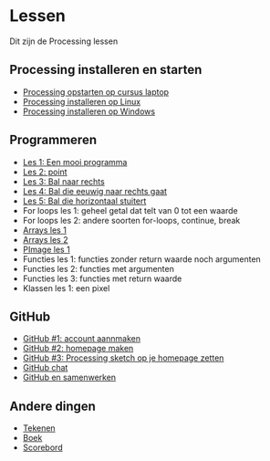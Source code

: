 # Lessen

Dit zijn de Processing lessen

## Processing installeren en starten

 * [Processing opstarten op cursus laptop](ProcessingOpstartenOpCursusLaptop/README.md)
 * [Processing installeren op Linux](ProcessingInstallerenOpLinux/README.md)
 * [Processing installeren op Windows](ProcessingInstallerenOpWindows/README.md)

## Programmeren

 * [Les 1: Een mooi programma](EenMooiProgramma/README.md)
 * [Les 2: point](Point/README.md)
 * [Les 3: Bal naar rechts](BalNaarRechts/README.md)
 * [Les 4: Bal die eeuwig naar rechts gaat](BalEeuwigNaarRechts/README.md)
 * [Les 5: Bal die horizontaal stuitert](BalDieHorizontaalStuitert/README.md)
 * For loops les 1: geheel getal dat telt van 0 tot een waarde
 * For loops les 2: andere soorten for-loops, continue, break
 * [Arrays les 1](Arrays1/README.md)
 * [Arrays les 2](Arrays2/README.md)
 * [PImage les 1](PImage1/README.md)
 * Functies les 1: functies zonder return waarde noch argumenten 
 * Functies les 2: functies met argumenten 
 * Functies les 3: functies met return waarde
 * Klassen les 1: een pixel
 
## GitHub

 * [GitHub #1: account aannmaken](GitHub/README.md)
 * [GitHub #2: homepage maken](GitHubPages/README.md)
 * [GitHub #3: Processing sketch op je homepage zetten](ProcessingJS/README.md)
 * [GitHub chat](GitHubChat/README.md)
 * [GitHub en samenwerken](GitHubSamenwerken/README.md)

## Andere dingen

 * [Tekenen](Tekenen/README.md)
 * [Boek](Boek/README.md)
 * [Scorebord](../Leerlingen/README.md)

